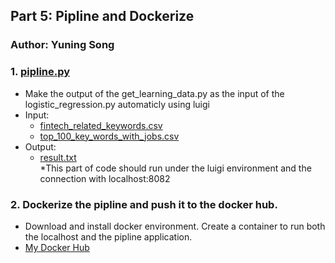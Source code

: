 ## Part 5: Pipline and Dockerize
### Author: Yuning Song
### 1. [pipline.py](https://github.com/kinyang007/INFO_6105/blob/master/Assignments/Assignment2/Part5/pipeline.py)
* Make the output of the get_learning_data.py as the input of the logistic_regression.py automaticly using luigi
* Input: 
  * [fintech_related_keywords.csv](https://github.com/kinyang007/INFO_6105/blob/master/Assignments/Assignment2/Part2/csv/fintech_related_keywords.csv)
  * [top_100_key_words_with_jobs.csv](https://github.com/kinyang007/INFO_6105/blob/master/Assignments/Assignment2/Part1/top_100_key_words_with_jobs.csv)
* Output: 
  * [result.txt](https://github.com/kinyang007/INFO_6105/blob/master/Assignments/Assignment2/Part3/result.txt)   
  *This part of code should run under the luigi environment and the connection with localhost:8082
### 2. Dockerize the pipline and push it to the docker hub.
* Download and install docker environment. Create a container to run both the localhost and the pipline application.
* [My Docker Hub](https://cloud.docker.com/repository/registry-1.docker.io/shadder2k/info6105)
